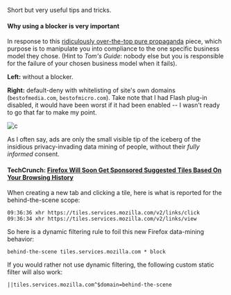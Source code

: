 Short but very useful tips and tricks.

#### Why using a blocker is **very important**

In response to this [ridiculously over-the-top pure propaganda](http://www.tomsguide.com/us/ad-blocking-is-stealing,news-20962.html) piece, which purpose is to manipulate you into compliance to the one specific business model they chose. (Hint to _Tom's Guide_: nobody else but you is responsible for the failure of your chosen business model when it fails).

**Left:** without a blocker.

**Right:** default-deny with whitelisting of site's own domains (`bestofmedia.com`, `bestofmicro.com`). Take note that I had Flash plug-in disabled, it would have been worst if it had been enabled -- I wasn't ready to go that far to make my point.

![c](https://cloud.githubusercontent.com/assets/585534/7784786/faefbef2-013f-11e5-95bc-afb5d79fd2c2.png)

As I often say, ads are only the small visible tip of the iceberg of the insidious privacy-invading data mining of people, without their _fully informed_ consent.

#### TechCrunch: [Firefox Will Soon Get Sponsored Suggested Tiles Based On Your Browsing History](http://techcrunch.com/2015/05/21/mozilla-will-soon-launch-sponsored-suggested-tiles-based-on-your-browsing-history/)

When creating a new tab and clicking a tile, here is what is reported for the behind-the-scene scope:

    09:36:36 xhr https://tiles.services.mozilla.com/v2/links/click
    09:36:34 xhr https://tiles.services.mozilla.com/v2/links/view

So here is a dynamic filtering rule to foil this new Firefox data-mining behavior:

    behind-the-scene tiles.services.mozilla.com * block

If you would rather not use dynamic filtering, the following custom static filter will also work:

    ||tiles.services.mozilla.com^$domain=behind-the-scene
